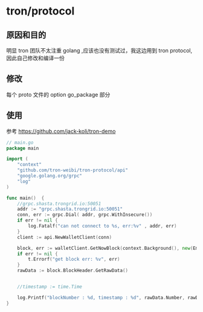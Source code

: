# tron/protocol

## 原因和目的

明显 tron 团队不太注重 golang ,应该也没有测试过，我这边用到 tron protocol,因此自己修改和编译一份


## 修改

每个 proto 文件的 option go_package 部分

## 使用

参考 https://github.com/jack-koli/tron-demo


```go
// main.go
package main

import (
	"context"
	"github.com/tron-weibi/tron-protocol/api"
	"google.golang.org/grpc"
	"log"
)

func main()  {
	//grpc.shasta.trongrid.io:50051
	addr := "grpc.shasta.trongrid.io:50051"
	conn, err := grpc.Dial( addr, grpc.WithInsecure())
	if err != nil {
		log.Fatalf("can not connect to %s, err:%v" , addr, err)
	}
	client := api.NewWalletClient(conn)

	block, err := walletClient.GetNowBlock(context.Background(), new(EmptyMessage))
	if err != nil {
		t.Errorf("get block err: %v", err)
	}
	rawData := block.BlockHeader.GetRawData()


	//timestamp := time.Time

	log.Printf("blockNumber : %d, timestamp : %d", rawData.Number, rawData.Timestamp)
}

```